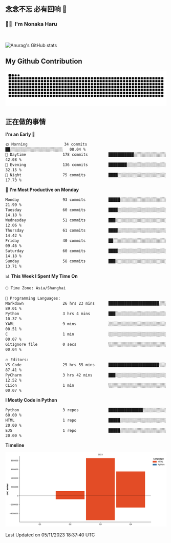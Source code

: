 ## 念念不忘 必有回响  👋
### 👨‍🔧&nbsp;&nbsp;I'm Nonaka Haru

<br>

![Anurag's GitHub stats](https://github-readme-stats.vercel.app/api?username=abinzzz&count_private=true&show_icons=true&theme=tokyonight)


## My Github Contribution
![](https://github.com/abinzzz/abinzzz/blob/output/github-contribution-grid-snake.svg)

## 正在做的事情

<!--START_SECTION:waka-->
**I'm an Early 🐤** 

```text
🌞 Morning                34 commits          ██░░░░░░░░░░░░░░░░░░░░░░░   08.04 % 
🌆 Daytime                178 commits         ███████████░░░░░░░░░░░░░░   42.08 % 
🌃 Evening                136 commits         ████████░░░░░░░░░░░░░░░░░   32.15 % 
🌙 Night                  75 commits          ████░░░░░░░░░░░░░░░░░░░░░   17.73 % 
```
📅 **I'm Most Productive on Monday** 

```text
Monday                   93 commits          █████░░░░░░░░░░░░░░░░░░░░   21.99 % 
Tuesday                  60 commits          ████░░░░░░░░░░░░░░░░░░░░░   14.18 % 
Wednesday                51 commits          ███░░░░░░░░░░░░░░░░░░░░░░   12.06 % 
Thursday                 61 commits          ████░░░░░░░░░░░░░░░░░░░░░   14.42 % 
Friday                   40 commits          ██░░░░░░░░░░░░░░░░░░░░░░░   09.46 % 
Saturday                 60 commits          ████░░░░░░░░░░░░░░░░░░░░░   14.18 % 
Sunday                   58 commits          ███░░░░░░░░░░░░░░░░░░░░░░   13.71 % 
```


📊 **This Week I Spent My Time On** 

```text
🕑︎ Time Zone: Asia/Shanghai

💬 Programming Languages: 
Markdown                 26 hrs 23 mins      ██████████████████████░░░   89.01 % 
Python                   3 hrs 4 mins        ███░░░░░░░░░░░░░░░░░░░░░░   10.37 % 
YAML                     9 mins              ░░░░░░░░░░░░░░░░░░░░░░░░░   00.51 % 
C                        1 min               ░░░░░░░░░░░░░░░░░░░░░░░░░   00.07 % 
GitIgnore file           0 secs              ░░░░░░░░░░░░░░░░░░░░░░░░░   00.04 % 

🔥 Editors: 
VS Code                  25 hrs 55 mins      ██████████████████████░░░   87.41 % 
PyCharm                  3 hrs 42 mins       ███░░░░░░░░░░░░░░░░░░░░░░   12.52 % 
CLion                    1 min               ░░░░░░░░░░░░░░░░░░░░░░░░░   00.07 % 
```

**I Mostly Code in Python** 

```text
Python                   3 repos             ███████████████░░░░░░░░░░   60.00 % 
HTML                     1 repo              █████░░░░░░░░░░░░░░░░░░░░   20.00 % 
EJS                      1 repo              █████░░░░░░░░░░░░░░░░░░░░   20.00 % 
```



**Timeline**

![Lines of Code chart](https://raw.githubusercontent.com/abinzzz/abinzzz/main/assets/bar_graph.png)


 Last Updated on 05/11/2023 18:37:40 UTC
<!--END_SECTION:waka-->


